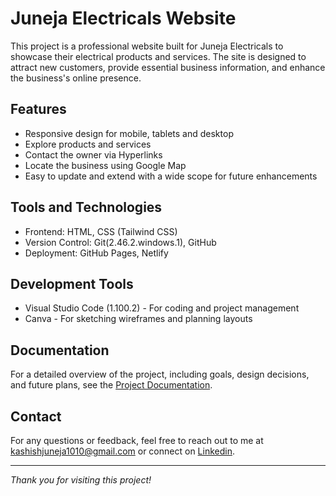 # Juneja Electricals Website

This project is a professional website built for Juneja Electricals to showcase their electrical products and services. The site is designed to attract new customers, provide essential business information, and enhance the business's online presence.

## Features
- Responsive design for mobile, tablets and desktop
- Explore products and services
- Contact the owner via Hyperlinks
- Locate the business using Google Map
- Easy to update and extend with a wide scope for future enhancements

## Tools and Technologies
- Frontend: HTML, CSS (Tailwind CSS)
- Version Control: Git(2.46.2.windows.1), GitHub
- Deployment: GitHub Pages, Netlify

## Development Tools
- Visual Studio Code (1.100.2) - For coding and project management
- Canva - For sketching wireframes and planning layouts

## Documentation
For a detailed overview of the project, including goals, design decisions, and future plans, see the [Project Documentation](Documentation/Project_Overview.md).

## Contact
For any questions or feedback, feel free to reach out to me at [kashishjuneja1010@gmail.com](https://mail.google.com/mail/?view=cm&fs=1&to=kashishjuneja1010@gmail.com) or connect on [Linkedin](https://www.linkedin.com/in/kashish-juneja-756673209).

---

*Thank you for visiting this project!*
